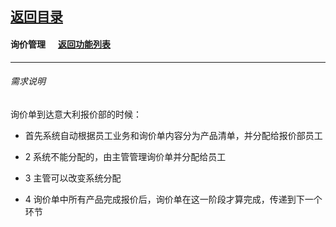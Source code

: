 ## [返回目录](../../readme.md)  
#### 询价管理 &nbsp;&nbsp;&nbsp;&nbsp; [返回功能列表](../5_Function.md)
---
###### 需求说明

询价单到达意大利报价部的时候：

- 首先系统自动根据员工业务和询价单内容分为产品清单，并分配给报价部员工

- 2 系统不能分配的，由主管管理询价单并分配给员工

- 3 主管可以改变系统分配

- 4 询价单中所有产品完成报价后，询价单在这一阶段才算完成，传递到下一个环节
